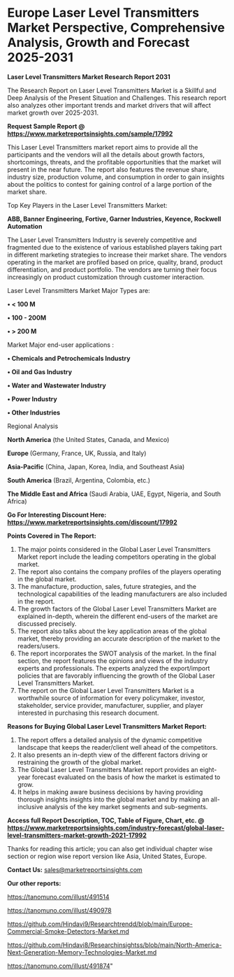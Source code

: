 # Europe Laser Level Transmitters Market Perspective, Comprehensive Analysis, Growth and Forecast 2025-2031

<strong>Laser Level Transmitters Market Research Report 2031</strong>

The Research Report on Laser Level Transmitters Market is a Skillful and Deep Analysis of the Present Situation and Challenges. This research report also analyzes other important trends and market drivers that will affect market growth over 2025-2031.

<strong>Request Sample Report @ <a href=https://www.marketreportsinsights.com/sample/17992>https://www.marketreportsinsights.com/sample/17992</a></strong>

This Laser Level Transmitters market report aims to provide all the participants and the vendors will all the details about growth factors, shortcomings, threats, and the profitable opportunities that the market will present in the near future. The report also features the revenue share, industry size, production volume, and consumption in order to gain insights about the politics to contest for gaining control of a large portion of the market share.

Top Key Players in the Laser Level Transmitters Market:

<strong>ABB, Banner Engineering, Fortive, Garner Industries, Keyence, Rockwell Automation</strong>

The Laser Level Transmitters Industry is severely competitive and fragmented due to the existence of various established players taking part in different marketing strategies to increase their market share. The vendors operating in the market are profiled based on price, quality, brand, product differentiation, and product portfolio. The vendors are turning their focus increasingly on product customization through customer interaction.

Laser Level Transmitters Market Major Types are:

<strong>• < 100 M

• 100 - 200M

• > 200 M</strong>

Market Major end-user applications :

<strong>• Chemicals and Petrochemicals Industry

• Oil and Gas Industry

• Water and Wastewater Industry

• Power Industry

• Other Industries</strong>

Regional Analysis

</u><strong><b>North America</b></strong> (the United States, Canada, and Mexico)

<strong><b>Europe </b></strong>(Germany, France, UK, Russia, and Italy)

<strong><b>Asia-Pacific</b></strong> (China, Japan, Korea, India, and Southeast Asia)

<strong><b>South America</b></strong> (Brazil, Argentina, Colombia, etc.)

<strong><b>The Middle East and Africa</b></strong> (Saudi Arabia, UAE, Egypt, Nigeria, and South Africa)

<strong>Go For Interesting Discount Here: <a href=https://www.marketreportsinsights.com/discount/17992>https://www.marketreportsinsights.com/discount/17992</a></strong>

<strong>Points Covered in The Report:</strong>
<ol>
  <li>The major points considered in the Global Laser Level Transmitters Market report include the leading competitors operating in the global market.</li>
  <li>The report also contains the company profiles of the players operating in the global market.</li>
  <li>The manufacture, production, sales, future strategies, and the technological capabilities of the leading manufacturers are also included in the report.</li>
  <li>The growth factors of the Global Laser Level Transmitters Market are explained in-depth, wherein the different end-users of the market are discussed precisely.</li>
  <li>The report also talks about the key application areas of the global market, thereby providing an accurate description of the market to the readers/users.</li>
  <li>The report incorporates the SWOT analysis of the market. In the final section, the report features the opinions and views of the industry experts and professionals. The experts analyzed the export/import policies that are favorably influencing the growth of the Global Laser Level Transmitters Market.</li>
  <li>The report on the Global Laser Level Transmitters Market is a worthwhile source of information for every policymaker, investor, stakeholder, service provider, manufacturer, supplier, and player interested in purchasing this research document.</li>
</ol>
<strong>Reasons for Buying Global Laser Level Transmitters Market Report:</strong>

<ol>
  <li>The report offers a detailed analysis of the dynamic competitive landscape that keeps the reader/client well ahead of the competitors.</li>
  <li>It also presents an in-depth view of the different factors driving or restraining the growth of the global market.</li>
  <li>The Global Laser Level Transmitters Market report provides an eight-year forecast evaluated on the basis of how the market is estimated to grow.</li>
  <li>It helps in making aware business decisions by having providing thorough insights insights into the global market and by making an all-inclusive analysis of the key market segments and sub-segments.</li>
</ol>
<strong>Access full Report Description, TOC, Table of Figure, Chart, etc. @ <a href=https://www.marketreportsinsights.com/industry-forecast/global-laser-level-transmitters-market-growth-2021-17992>https://www.marketreportsinsights.com/industry-forecast/global-laser-level-transmitters-market-growth-2021-17992</a></strong>


Thanks for reading this article; you can also get individual chapter wise section or region wise report version like Asia, United States, Europe.

<strong>Contact Us:</strong>
sales@marketreportsinsights.com

<strong>Our other reports:</strong>

<a href=https://tanomuno.com/illust/491514>https://tanomuno.com/illust/491514</a>

<a href=https://tanomuno.com/illust/490978>https://tanomuno.com/illust/490978</a>

<a href=https://github.com/Hindavi9/Researchtrendd/blob/main/Europe-Commercial-Smoke-Detectors-Market.md>https://github.com/Hindavi9/Researchtrendd/blob/main/Europe-Commercial-Smoke-Detectors-Market.md</a>

<a href=https://github.com/Hindavi8/Researchinsightss/blob/main/North-America-Next-Generation-Memory-Technologies-Market.md>https://github.com/Hindavi8/Researchinsightss/blob/main/North-America-Next-Generation-Memory-Technologies-Market.md</a>

<a href=https://tanomuno.com/illust/491874>https://tanomuno.com/illust/491874</a>"

